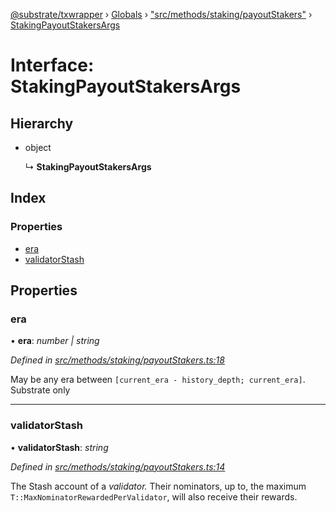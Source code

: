 [@substrate/txwrapper](../README.md) › [Globals](../globals.md) › ["src/methods/staking/payoutStakers"](../modules/_src_methods_staking_payoutstakers_.md) › [StakingPayoutStakersArgs](_src_methods_staking_payoutstakers_.stakingpayoutstakersargs.md)

# Interface: StakingPayoutStakersArgs

## Hierarchy

* object

  ↳ **StakingPayoutStakersArgs**

## Index

### Properties

* [era](_src_methods_staking_payoutstakers_.stakingpayoutstakersargs.md#era)
* [validatorStash](_src_methods_staking_payoutstakers_.stakingpayoutstakersargs.md#validatorstash)

## Properties

###  era

• **era**: *number | string*

*Defined in [src/methods/staking/payoutStakers.ts:18](https://github.com/paritytech/txwrapper/blob/8c6ea2d/src/methods/staking/payoutStakers.ts#L18)*

May be any era between `[current_era - history_depth; current_era]`. Substrate only

___

###  validatorStash

• **validatorStash**: *string*

*Defined in [src/methods/staking/payoutStakers.ts:14](https://github.com/paritytech/txwrapper/blob/8c6ea2d/src/methods/staking/payoutStakers.ts#L14)*

The Stash account of a _validator._ Their nominators, up to, the maximum
`T::MaxNominatorRewardedPerValidator`, will also receive their rewards.

